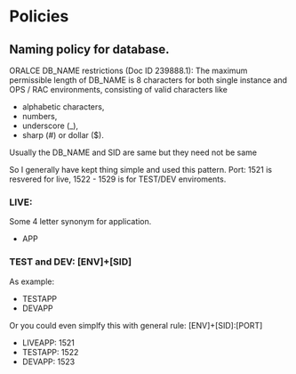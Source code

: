 # Policies  


## Naming policy for database.

ORALCE DB_NAME restrictions (Doc ID 239888.1): 
 The maximum permissible length of DB_NAME is 8 characters for both single instance and 
 OPS / RAC environments, consisting of valid characters like
 -  alphabetic characters, 
 -  numbers, 
 -  underscore (_),  
 -  sharp (#) or dollar ($).

Usually the DB_NAME and SID are same but they need not be same


So I generally have kept thing simple and used this pattern.
Port: 1521 is resvered for live, 1522 - 1529 is for TEST/DEV enviroments.

### LIVE:
Some 4 letter synonym for application.

- APP

### TEST and DEV: [ENV]+[SID]

As example: 
- TESTAPP
- DEVAPP


Or you could even simplfy this with general rule: [ENV]+[SID]:[PORT]

- LIVEAPP: 1521
- TESTAPP: 1522
- DEVAPP: 1523



